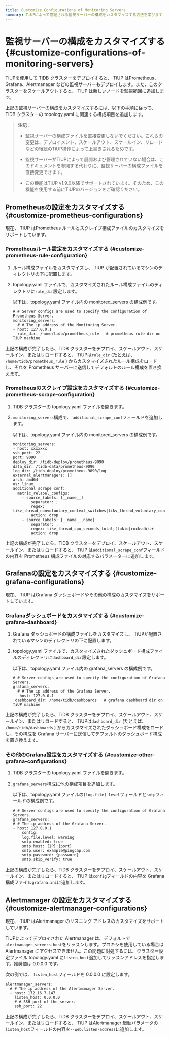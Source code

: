 ```yaml
---
title: Customize Configurations of Monitoring Servers
summary: TiUPによって管理される監視サーバーの構成をカスタマイズする方法を学びます
---
```


# 監視サーバーの構成をカスタマイズする {#customize-configurations-of-monitoring-servers}

TiUPを使用して TiDB クラスターをデプロイすると、 TiUP はPrometheus、Grafana、Alertmanager などの監視サーバーもデプロイします。また、このクラスターをスケールアウトすると、 TiUP は新しいノードを監視範囲に追加します。

上記の監視サーバーの構成をカスタマイズするには、以下の手順に従って、TiDB クラスターの topology.yaml に関連する構成項目を追加します。

> **注記：**
>
> -   監視サーバーの構成ファイルを直接変更しないでください。これらの変更は、デプロイメント、スケールアウト、スケールイン、リロードなどの後続のTiUP操作によって上書きされるためです。
>
> -   監視サーバーがTiUPによって展開および管理されていない場合は、このドキュメントを参照する代わりに、監視サーバーの構成ファイルを直接変更できます。
>
> -   この機能はTiUP v1.9.0以降でサポートされています。そのため、この機能を使用する前にTiUPのバージョンをご確認ください。

## Prometheusの設定をカスタマイズする {#customize-prometheus-configurations}

現在、 TiUP はPrometheus ルールとスクレイプ構成ファイルのカスタマイズをサポートしています。

### Prometheusルール設定をカスタマイズする {#customize-prometheus-rule-configuration}

1.  ルール構成ファイルをカスタマイズし、 TiUP が配置されているマシンのディレクトリの下に配置します。

2.  topology.yaml ファイルで、カスタマイズされたルール構成ファイルのディレクトリに`rule_dir`設定します。

    以下は、topology.yaml ファイル内の monitored_servers の構成例です。

        # # Server configs are used to specify the configuration of Prometheus Server.
        monitoring_servers:
          # # The ip address of the Monitoring Server.
        - host: 127.0.0.1
          rule_dir: /home/tidb/prometheus_rule   # prometheus rule dir on TiUP machine

上記の構成が完了したら、TiDB クラスターをデプロイ、スケールアウト、スケールイン、またはリロードすると、 TiUPは`rule_dir` (たとえば、 `/home/tidb/prometheus_rule` ) からカスタマイズされたルール構成をロードし、それを Prometheus サーバーに送信してデフォルトのルール構成を置き換えます。

### Prometheusのスクレイプ設定をカスタマイズする {#customize-prometheus-scrape-configuration}

1.  TiDB クラスターの topology.yaml ファイルを開きます。

2.  `monitoring_servers`構成で、 `additional_scrape_conf`フィールドを追加します。

    以下は、topology.yaml ファイル内の monitored_servers の構成例です。

        monitoring_servers:
        - host: xxxxxxx
        ssh_port: 22
        port: 9090
        deploy_dir: /tidb-deploy/prometheus-9090
        data_dir: /tidb-data/prometheus-9090
        log_dir: /tidb-deploy/prometheus-9090/log
        external_alertmanagers: []
        arch: amd64
        os: linux
        additional_scrape_conf:
          metric_relabel_configs:
            - source_labels: [__name__]
                separator: ;
                regex: tikv_thread_nonvoluntary_context_switches|tikv_thread_voluntary_context_switches|tikv_threads_io_bytes_total
                action: drop
            - source_labels: [__name__,name]
                separator: ;
                regex: tikv_thread_cpu_seconds_total;(tokio|rocksdb).+
                action: drop

上記の構成が完了したら、TiDB クラスターをデプロイ、スケールアウト、スケールイン、またはリロードすると、 TiUP は`additional_scrape_conf`フィールドの内容を Prometheus 構成ファイルの対応するパラメーターに追加します。

## Grafanaの設定をカスタマイズする {#customize-grafana-configurations}

現在、 TiUP はGrafana ダッシュボードやその他の構成のカスタマイズをサポートしています。

### Grafanaダッシュボードをカスタマイズする {#customize-grafana-dashboard}

1.  Grafana ダッシュボードの構成ファイルをカスタマイズし、 TiUPが配置されているマシンのディレクトリの下に配置します。

2.  topology.yaml ファイルで、カスタマイズされたダッシュボード構成ファイルのディレクトリに`dashboard_dir`設定します。

    以下は、topology.yaml ファイル内の grafana_servers の構成例です。

        # # Server configs are used to specify the configuration of Grafana Servers.
        grafana_servers:
          # # The ip address of the Grafana Server.
         - host: 127.0.0.1
         dashboard_dir: /home/tidb/dashboards   # grafana dashboard dir on TiUP machine

上記の構成が完了したら、TiDB クラスターをデプロイ、スケールアウト、スケールイン、またはリロードすると、 TiUPは`dashboard_dir` (たとえば、 `/home/tidb/dashboards` ) からカスタマイズされたダッシュボード構成をロードし、その構成を Grafana サーバーに送信してデフォルトのダッシュボード構成を置き換えます。

### その他のGrafana設定をカスタマイズする {#customize-other-grafana-configurations}

1.  TiDB クラスターの topology.yaml ファイルを開きます。

2.  `grafana_servers`構成に他の構成項目を追加します。

    以下は、topology.yaml ファイルの`[log.file] level`フィールドと`smtp`フィールドの構成例です。

        # # Server configs are used to specify the configuration of Grafana Servers.
        grafana_servers:
        # # The ip address of the Grafana Server.
        - host: 127.0.0.1
            config:
            log.file.level: warning
            smtp.enabled: true
            smtp.host: {IP}:{port}
            smtp.user: example@pingcap.com
            smtp.password: {password}
            smtp.skip_verify: true

上記の構成が完了したら、TiDB クラスターをデプロイ、スケールアウト、スケールイン、またはリロードすると、 TiUP は`config`フィールドの内容を Grafana 構成ファイル`grafana.ini`に追加します。

## Alertmanager の設定をカスタマイズする {#customize-alertmanager-configurations}

現在、 TiUP はAlertmanager のリスニング アドレスのカスタマイズをサポートしています。

TiUPによってデプロイされた Alertmanager は、デフォルトで`alertmanager_servers.host`をリッスンします。プロキシを使用している場合は Alertmanager にアクセスできません。この問題に対処するには、クラスター設定ファイル topology.yaml に`listen_host`追加してリッスンアドレスを指定します。推奨値は 0.0.0.0 です。

次の例では、 `listen_host`フィールドを 0.0.0.0 に設定します。

    alertmanager_servers:
      # # The ip address of the Alertmanager Server.
      - host: 172.16.7.147
        listen_host: 0.0.0.0
        # # SSH port of the server.
        ssh_port: 22

上記の構成が完了したら、TiDB クラスターをデプロイ、スケールアウト、スケールイン、またはリロードすると、 TiUP はAlertmanager 起動パラメータの`listen_host`フィールドの内容を`--web.listen-address`に追加します。
